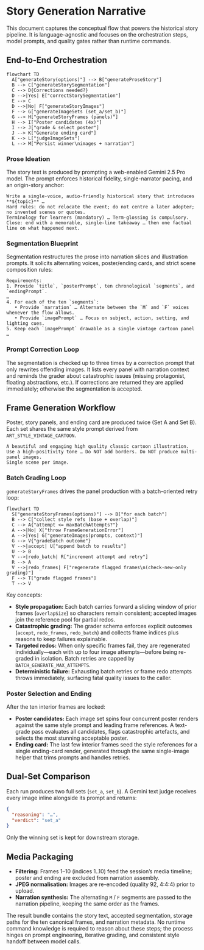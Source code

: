# Story Generation Narrative

This document captures the conceptual flow that powers the historical story pipeline. It is language-agnostic and focuses on the orchestration steps, model prompts, and quality gates rather than runtime commands.

## End-to-End Orchestration

```mermaid
flowchart TD
  A["generateStory(options)"] --> B["generateProseStory"]
  B --> C["generateStorySegmentation"]
  C --> D{Corrections needed?}
  D -->|Yes| E["correctStorySegmentation"]
  E --> C
  D -->|No| F["generateStoryImages"]
  F --> G["generateImageSets (set_a/set_b)"]
  G --> H["generateStoryFrames (panels)"]
  H --> I["Poster candidates (4x)"]
  I --> J["grade & select poster"]
  J --> K["Generate ending card"]
  K --> L["judgeImageSets"]
  L --> M["Persist winner\nimages + narration"]
```

### Prose Ideation

The story text is produced by prompting a web-enabled Gemini 2.5 Pro model. The prompt enforces historical fidelity, single-narrator pacing, and an origin-story anchor:

```text
Write a single-voice, audio-friendly historical story that introduces **${topic}** …
Hard rules: do not relocate the event; do not centre a later adopter; no invented scenes or quotes.
Terminology for learners (mandatory) … Term-glossing is compulsory.
Close: end with a memorable, single-line takeaway … then one factual line on what happened next.
```

### Segmentation Blueprint

Segmentation restructures the prose into narration slices and illustration prompts. It solicits alternating voices, poster/ending cards, and strict scene composition rules:

```text
Requirements:
1. Provide `title`, `posterPrompt`, ten chronological `segments`, and `endingPrompt`.
…
4. For each of the ten `segments`:
   • Provide `narration` … Alternate between the `M` and `F` voices whenever the flow allows.
   • Provide `imagePrompt` … Focus on subject, action, setting, and lighting cues.
5. Keep each `imagePrompt` drawable as a single vintage cartoon panel …
```

### Prompt Correction Loop

The segmentation is checked up to three times by a correction prompt that only rewrites offending images. It lists every panel with narration context and reminds the grader about catastrophic issues (missing protagonist, floating abstractions, etc.). If corrections are returned they are applied immediately; otherwise the segmentation is accepted.

## Frame Generation Workflow

Poster, story panels, and ending card are produced twice (Set A and Set B). Each set shares the same style prompt derived from `ART_STYLE_VINTAGE_CARTOON`.

```text
A beautiful and engaging high quality classic cartoon illustration.
Use a high-positivity tone … Do NOT add borders. Do NOT produce multi-panel images.
Single scene per image.
```

### Batch Grading Loop

`generateStoryFrames` drives the panel production with a batch-oriented retry loop:

```mermaid
flowchart TD
  S["generateStoryFrames(options)"] --> B["for each batch"]
  B --> C["collect style refs (base + overlap)"]
  C --> A{"attempt <= maxBatchAttempts?"}
  A -->|No| X["throw FrameGenerationError"]
  A -->|Yes| G["generateImages(prompts, context)"]
  G --> V{"gradeBatch outcome"}
  V -->|accept| U["append batch to results"]
  U --> B
  V -->|redo_batch| R["increment attempt and retry"]
  R --> A
  V -->|redo_frames| F["regenerate flagged frames\n(check-new-only grading)"]
  F --> T["grade flagged frames"]
  T --> V
```

Key concepts:

- **Style propagation:** Each batch carries forward a sliding window of prior frames (`overlapSize`) so characters remain consistent; accepted images join the reference pool for partial redos.
- **Catastrophic grading:** The grader schema enforces explicit outcomes (`accept`, `redo_frames`, `redo_batch`) and collects frame indices plus reasons to keep failures explainable.
- **Targeted redos:** When only specific frames fail, they are regenerated individually—each with up to four image attempts—before being re-graded in isolation. Batch retries are capped by `BATCH_GENERATE_MAX_ATTEMPTS`.
- **Deterministic failure:** Exhausting batch retries or frame redo attempts throws immediately, surfacing fatal quality issues to the caller.

### Poster Selection and Ending

After the ten interior frames are locked:

- **Poster candidates:** Each image set spins four concurrent poster renders against the same style prompt and leading frame references. A text-grade pass evaluates all candidates, flags catastrophic artefacts, and selects the most stunning acceptable poster.
- **Ending card:** The last few interior frames seed the style references for a single ending-card render, generated through the same single-image helper that trims prompts and handles retries.

## Dual-Set Comparison

Each run produces two full sets (`set_a`, `set_b`). A Gemini text judge receives every image inline alongside its prompt and returns:

```json
{
  "reasoning": "…",
  "verdict": "set_a"
}
```

Only the winning set is kept for downstream storage.

## Media Packaging

- **Filtering:** Frames 1–10 (indices 1..10) feed the session’s media timeline; poster and ending are excluded from narration assembly.
- **JPEG normalisation:** Images are re-encoded (quality 92, 4:4:4) prior to upload.
- **Narration synthesis:** The alternating `M` / `F` segments are passed to the narration pipeline, keeping the same order as the frames.

The result bundle contains the story text, accepted segmentation, storage paths for the ten canonical frames, and narration metadata. No runtime command knowledge is required to reason about these steps; the process hinges on prompt engineering, iterative grading, and consistent style handoff between model calls.

